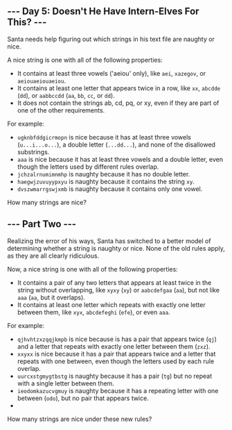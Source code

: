 ## --- Day 5: Doesn't He Have Intern-Elves For This? ---

Santa needs help figuring out which strings in his text file are naughty or nice.

A nice string is one with all of the following properties:

- It contains at least three vowels ('aeiou' only), like `aei`, `xazegov`,
  or `aeiouaeiouaeiou`.
- It contains at least one letter that appears twice in a row, like
  `xx`, `abcdde` (`dd`), or `aabbccdd` (`aa`, `bb`, `cc`, or `dd`).
- It does not contain the strings ab, cd, pq, or xy, even if they are
  part of one of the other requirements.

For example:

- `ugknbfddgicrmopn` is nice because it has at least three vowels
  (`u...i...o...`), a double letter (`...dd...`), and none of the
  disallowed substrings.
- `aaa` is nice because it has at least three vowels and a double
  letter, even though the letters used by different rules overlap.
- `jchzalrnumimnmhp` is naughty because it has no double letter.
- `haegwjzuvuyypxyu` is naughty because it contains the string `xy`.
- `dvszwmarrgswjxmb` is naughty because it contains only one vowel.

How many strings are nice?

## --- Part Two ---

Realizing the error of his ways, Santa has switched to a better model
of determining whether a string is naughty or nice. None of the old
rules apply, as they are all clearly ridiculous.

Now, a nice string is one with all of the following properties:

- It contains a pair of any two letters that appears at least twice in
  the string without overlapping, like `xyxy` (`xy`) or `aabcdefgaa` (`aa`),
  but not like `aaa` (`aa`, but it overlaps).
- It contains at least one letter which repeats with exactly one
  letter between them, like `xyx`, `abcdefeghi` (`efe`), or even `aaa`.

For example:

- `qjhvhtzxzqqjkmpb` is nice because is has a pair that appears twice
  (`qj`) and a letter that repeats with exactly one letter between them
  (`zxz`).
- `xxyxx` is nice because it has a pair that appears twice and a letter
  that repeats with one between, even though the letters used by each
  rule overlap.
- `uurcxstgmygtbstg` is naughty because it has a pair (`tg`) but no repeat
  with a single letter between them.
- `ieodomkazucvgmuy` is naughty because it has a repeating letter with
one between (`odo`), but no pair that appears twice.
-
How many strings are nice under these new rules?
